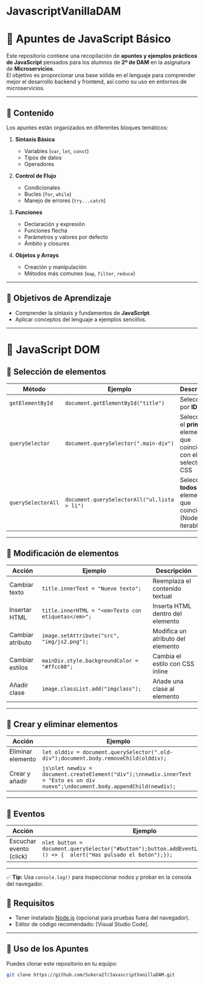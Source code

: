 # JavascriptVanillaDAM

# 📘 Apuntes de JavaScript Básico

Este repositorio contiene una recopilación de **apuntes y ejemplos prácticos de JavaScript** pensados para los alumnos de **2º de DAM** en la asignatura de **Microservicios**.  
El objetivo es proporcionar una base sólida en el lenguaje para comprender mejor el desarrollo backend y frontend, así como su uso en entornos de microservicios.

---

## 📂 Contenido

Los apuntes están organizados en diferentes bloques temáticos:

1. **Sintaxis Básica**
   - Variables (`var`, `let`, `const`)
   - Tipos de datos
   - Operadores

2. **Control de Flujo**
   - Condicionales
   - Bucles (`for`, `while`)
   - Manejo de errores (`try...catch`)

3. **Funciones**
   - Declaración y expresión
   - Funciones flecha
   - Parámetros y valores por defecto
   - Ámbito y closures

4. **Objetos y Arrays**
   - Creación y manipulación
   - Métodos más comunes (`map`, `filter`, `reduce`)

---

## 🎯 Objetivos de Aprendizaje

- Comprender la sintaxis y fundamentos de **JavaScript**.  
- Aplicar conceptos del lenguaje a ejemplos sencillos.  

---

# 📑 JavaScript DOM 

## 🔹 Selección de elementos
| Método | Ejemplo | Descripción |
|--------|---------|-------------|
| `getElementById` | `document.getElementById("title")` | Selecciona por **ID** |
| `querySelector` | `document.querySelector(".main-div")` | Selecciona el **primer** elemento que coincida con el selector CSS |
| `querySelectorAll` | `document.querySelectorAll("ul.lista > li")` | Selecciona **todos** los elementos que coincidan (NodeList iterable) |

---

## 🔹 Modificación de elementos
| Acción | Ejemplo | Descripción |
|--------|---------|-------------|
| Cambiar texto | `title.innerText = "Nuevo texto";` | Reemplaza el contenido textual |
| Insertar HTML | `title.innerHTML = "<em>Texto con etiquetas</em>";` | Inserta HTML dentro del elemento |
| Cambiar atributo | `image.setAttribute("src", "img/js2.png");` | Modifica un atributo del elemento |
| Cambiar estilos | `mainDiv.style.backgroundColor = "#ffcc00";` | Cambia el estilo con CSS inline |
| Añadir clase | `image.classList.add("imgclass");` | Añade una clase al elemento |

---

## 🔹 Crear y eliminar elementos
| Acción | Ejemplo |
|--------|---------|
| Eliminar elemento | ```let olddiv = document.querySelector(".old-div");document.body.removeChild(olddiv);``` |
| Crear y añadir | ```js\nlet newdiv = document.createElement("div");\nnewdiv.innerText = "Esto es un div nuevo";\ndocument.body.appendChild(newdiv);``` |

---

## 🔹 Eventos
| Acción | Ejemplo |
|--------|---------|
| Escuchar evento (click) | ```nlet button = document.querySelector("#button");button.addEventListener("click", () => {  alert("Has pulsado el botón");});``` |

---

✅ **Tip:** Usa `console.log()` para inspeccionar nodos y probar en la consola del navegador.  


## 🚀 Requisitos

- Tener instalado [Node.js](https://nodejs.org/) (opcional para pruebas fuera del navegador).  
- Editor de código recomendado: [Visual Studio Code].  

---

## 📝 Uso de los Apuntes

Puedes clonar este repositorio en tu equipo:

```bash
git clone https://github.com/Sukera27/JavascriptVanillaDAM.git
